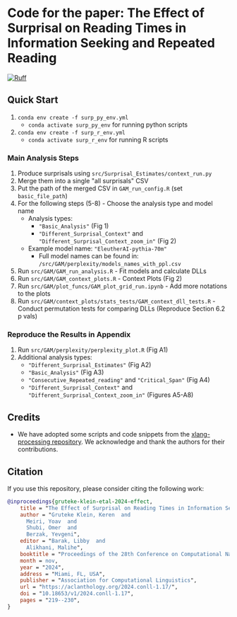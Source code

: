 # Code for the paper: The Effect of Surprisal on Reading Times in Information Seeking and Repeated Reading

[![Ruff](https://github.com/lacclab/surprisal-non-ordinary-reading/actions/workflows/ruff.yml/badge.svg?branch=main)](https://github.com/lacclab/surprisal-non-ordinary-reading/actions/workflows/ruff.yml)

## Quick Start

1. `conda env create -f surp_py_env.yml`
   - `conda activate surp_py_env` for running python scripts
2. `conda env create -f surp_r_env.yml`
   - `conda activate surp_r_env` for running R scripts

### Main Analysis Steps

1. Produce surprisals using `src/Surprisal_Estimates/context_run.py`
2. Merge them into a single "all surprisals" CSV
3. Put the path of the merged CSV in `GAM_run_config.R` (set `basic_file_path`)
4. For the following steps (5-8) - Choose the analysis type and model name
   - Analysis types:
     - `"Basic_Analysis"` (Fig 1)
     - `"Different_Surprisal_Context"` and `"Different_Surprisal_Context_zoom_in"` (Fig 2)
   - Example model name: `"EleutherAI-pythia-70m"`
     - Full model names can be found in: `/src/GAM/perplexity/models_names_with_ppl.csv`
5. Run `src/GAM/GAM_run_analysis.R` - Fit models and calculate DLLs
6. Run `src/GAM/GAM_context_plots.R` - Context Plots (Fig 2)
7. Run `src/GAM/plot_funcs/GAM_plot_grid_run.ipynb` - Add more notations to the plots
8. Run `src/GAM/context_plots/stats_tests/GAM_context_dll_tests.R` - Conduct permutation tests for comparing DLLs (Reproduce Section 6.2 p vals)

### Reproduce the Results in Appendix

1. Run `src/GAM/perplexity/perplexity_plot.R` (Fig A1)
2. Additional analysis types:
   - `"Different_Surprisal_Estimates"` (Fig A2)
   - `"Basic_Analysis"` (Fig A3)
   - `"Consecutive_Repeated_reading"` and `"Critical_Span"` (Fig A4)
   - `"Different_Surprisal_Context"` and `"Different_Surprisal_Context_zoom_in"` (Figures A5-A8)

## Credits

- We have adopted some scripts and code snippets from the [xlang-processing repository](https://github.com/wilcoxeg/xlang-processing). We acknowledge and thank the authors for their contributions.

## Citation

If you use this repository, please consider citing the following work:

```bibtex
@inproceedings{gruteke-klein-etal-2024-effect,
    title = "The Effect of Surprisal on Reading Times in Information Seeking and Repeated Reading",
    author = "Gruteke Klein, Keren  and
      Meiri, Yoav  and
      Shubi, Omer  and
      Berzak, Yevgeni",
    editor = "Barak, Libby  and
      Alikhani, Malihe",
    booktitle = "Proceedings of the 28th Conference on Computational Natural Language Learning",
    month = nov,
    year = "2024",
    address = "Miami, FL, USA",
    publisher = "Association for Computational Linguistics",
    url = "https://aclanthology.org/2024.conll-1.17/",
    doi = "10.18653/v1/2024.conll-1.17",
    pages = "219--230",
}
```
